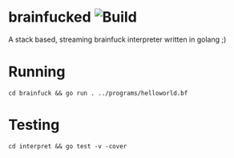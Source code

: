 # brainfucked ![Build](https://github.com/swd543/brainfucked/actions/workflows/go.yml/badge.svg)
A stack based, streaming brainfuck interpreter written in golang ;)

# Running
`cd brainfuck && go run . ../programs/helloworld.bf`

# Testing
`cd interpret && go test -v -cover`
